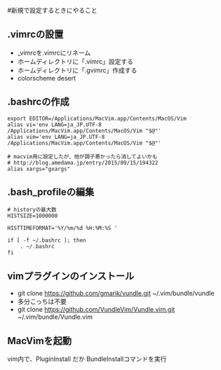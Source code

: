 #新規で設定するときにやること
## .vimrcの設置
- _vimrcを.vimrcにリネーム
- ホームディレクトリに「.vimrc」設定する
- ホームディレクトリに「.gvimrc」作成する
 - colorscheme desert

## .bashrcの作成
```
export EDITOR=/Applications/MacVim.app/Contents/MacOS/Vim
alias vi='env LANG=ja_JP.UTF-8 /Applications/MacVim.app/Contents/MacOS/Vim "$@"'
alias vim='env LANG=ja_JP.UTF-8 /Applications/MacVim.app/Contents/MacOS/Vim "$@"'

# macvim用に設定したが、他が調子悪かったら消してよいかも
# http://blog.amedama.jp/entry/2015/09/15/194322
alias xargs="gxargs"
```

## .bash_profileの編集
```
# historyの最大数
HISTSIZE=1000000

HISTTIMEFORMAT='%Y/%m/%d %H:%M:%S '

if [ -f ~/.bashrc ]; then
    . ~/.bashrc
fi
```

## vimプラグインのインストール
- git clone https://github.com/gmarik/vundle.git ~/.vim/bundle/vundle
- 多分こっちは不要
 - git clone https://github.com/VundleVim/Vundle.vim.git ~/.vim/bundle/Vundle.vim

## MacVimを起動
vim内で、PluginInstall だか BundleInstallコマンドを実行

